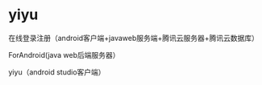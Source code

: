 # yiyu
在线登录注册（android客户端+javaweb服务端+腾讯云服务器+腾讯云数据库）

ForAndroid(java web后端服务器）

yiyu（android studio客户端）
